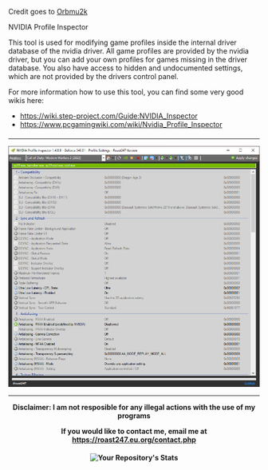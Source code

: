 Credit goes to [Orbmu2k](https://github.com/Orbmu2k)

NVIDIA Profile Inspector

This tool is used for modifying game profiles inside the internal driver database of the nvidia driver. All game profiles are provided by the nvidia driver, but you can add your own profiles for games missing in the driver database. You also have access to hidden and undocumented settings, which are not provided by the drivers control panel.

For more information how to use this tool, you can find some very good wikis here:

- https://wiki.step-project.com/Guide:NVIDIA_Inspector
- https://www.pcgamingwiki.com/wiki/Nvidia_Profile_Inspector
<h4 align="center">
  <hr>
<img src="https://raw.githubusercontent.com/roast247/nvidiaProfileInspector/main/NvidiaInspector.PNG">
<hr>
Disclaimer: I am not resposible for any illegal actions with the use of my programs

  If you would like to contact me, email me at https://roast247.eu.org/contact.php
</h4>

<h4 align="center">

  
  ![Your Repository's Stats](https://github-readme-stats.vercel.app/api?username=roast247&show_icons=true)


</h4>
